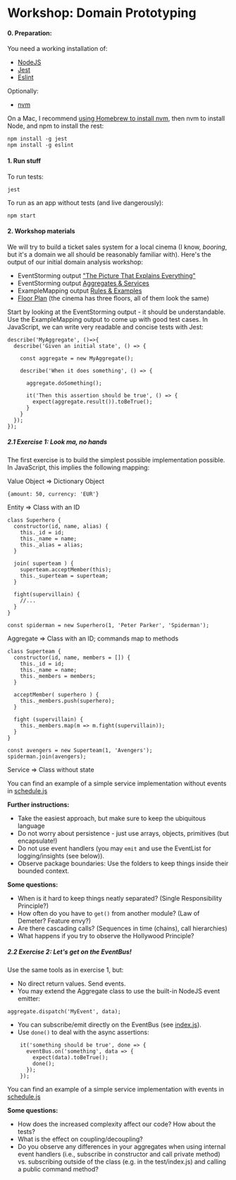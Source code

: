 # Workshop: Domain Prototyping

#### 0. Preparation:

You need a working installation of:

- [NodeJS](https://nodejs.org/)
- [Jest](https://jestjs.io/)
- [Eslint](https://eslint.org/)

Optionally:
- [nvm](https://github.com/creationix/nvm) 

On a Mac, I recommend [using Homebrew to install nvm](http://dev.topheman.com/install-nvm-with-homebrew-to-use-multiple-versions-of-node-and-iojs-easily/), then nvm to install Node, and npm to install the rest:

```
npm install -g jest
npm install -g eslint
```

#### 1. Run stuff

To run tests:

```
jest
```

To run as an app without tests (and live dangerously):

```
npm start
```

#### 2. Workshop materials

We will try to build a ticket sales system for a local cinema (I know, *booring*, but it's a domain we all should be reasonably familiar with).
Here's the output of our initial domain analysis workshop:
- EventStorming output ["The Picture That Explains Everything"](https://realtimeboard.com/app/board/o9J_kyCuemg=/)
- EventStorming output [Aggregates & Services](https://realtimeboard.com/app/board/o9J_kyLn_MM=/)
- ExampleMapping output [Rules & Examples](https://realtimeboard.com/app/board/o9J_kyLtRNY=/)
- [Floor Plan](https://realtimeboard.com/app/board/o9J_kyEXCdI=/) (the cinema has three floors, all of them look the same) 

Start by looking at the EventStorming output - it should be understandable.
Use the ExampleMapping output to come up with good test cases. In JavaScript, we can write very readable and concise tests with Jest:
```
describe('MyAggregate', ()=>{
  describe('Given an initial state', () => {
    
    const aggregate = new MyAggregate();
    
    describe('When it does something', () => {
      
      aggregate.doSomething();
      
      it('Then this assertion should be true', () => {
        expect(aggregate.result()).toBeTrue();
      }
    }
  });
});
```

##### 2.1 Exercise 1: Look ma, no hands

The first exercise is to build the simplest possible implementation possible. In JavaScript, this implies the following mapping:

Value Object => Dictionary Object

```{amount: 50, currency: 'EUR'}```

Entity => Class with an ID

```
class Superhero {
  constructor(id, name, alias) {
    this._id = id;
    this._name = name;
    this._alias = alias;
  }
  
  join( superteam ) {
    superteam.acceptMember(this);
    this._superteam = superteam;
  }
  
  fight(supervillain) {
    //...
  }
}

const spiderman = new Superhero(1, 'Peter Parker', 'Spiderman');
```

Aggregate => Class with an ID; commands map to methods

```
class Superteam {
  constructor(id, name, members = []) {
    this._id = id;
    this._name = name;
    this._members = members; 
  }
  
  acceptMember( superhero ) {
    this._members.push(superhero);
  }
  
  fight (supervillain) {
    this._members.map(m => m.fight(supervillain));
  }
}

const avengers = new Superteam(1, 'Avengers');
spiderman.join(avengers);
``` 
 
Service => Class without state 
     
You can find an example of a simple service implementation without events in [schedule.js](./src/domain/schedule/schedule.js)
       
**Further instructions:**

- Take the easiest approach, but make sure to keep the ubiquitous language
- Do not worry about persistence - just use arrays, objects, primitives (but encapsulate!) 
- Do not use event handlers (you may ```emit``` and use the EventList for logging/insights (see below)).                       
- Observe package boundaries: Use the folders to keep things inside their bounded context.

**Some questions:** 
- When is it hard to keep things neatly separated? (Single Responsibility Principle?)
- How often do you have to ```get()``` from another module? (Law of Demeter? Feature envy?) 
- Are there cascading calls? (Sequences in time (chains), call hierarchies)
- What happens if you try to observe the Hollywood Principle?


##### 2.2 Exercise 2: Let's get on the EventBus!

Use the same tools as in exercise 1, but:
- No direct return values. Send events.
- You may extend the Aggregate class to use the built-in NodeJS event emitter:
```
aggregate.dispatch('MyEvent', data);        
```
- You can subscribe/emit directly on the EventBus (see [index.js](./src/index.js)).
- Use ```done()``` to deal with the async assertions:
```
    it('something should be true', done => {
      eventBus.on('something', data => {
        expect(data).toBeTrue();
        done();
      });
    });
``` 
You can find an example of a simple service implementation with events in [schedule.js](./src/domain/schedule/schedule.js)

**Some questions:** 
- How does the increased complexity affect our code? How about the tests?
- What is the effect on coupling/decoupling?
- Do you observe any differences in your aggregates when using internal event handlers (i.e., subscribe in constructor and call private method) vs. subscribing outside of the class (e.g. in the test/index.js) and calling a public command method?

